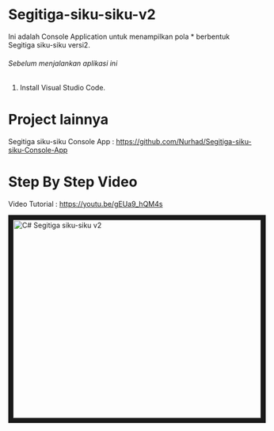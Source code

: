 # Segitiga-siku-siku-v2
Ini adalah Console Application untuk menampilkan pola * berbentuk Segitiga siku-siku versi2.

###### Sebelum menjalankan aplikasi ini
 1. Install Visual Studio Code.
 
 # Project lainnya
 Segitiga siku-siku Console App : https://github.com/Nurhad/Segitiga-siku-siku-Console-App
 
 # Step By Step Video
 
 Video Tutorial : https://youtu.be/gEUa9_hQM4s
 
<a href="http://www.youtube.com/watch?feature=player_embedded&v=gEUa9_hQM4s
" target="_blank"><img src="http://img.youtube.com/vi/gEUa9_hQM4s/0.jpg" 
alt="C# Segitiga siku-siku v2" width="500" height="400" border="10" /></a>
